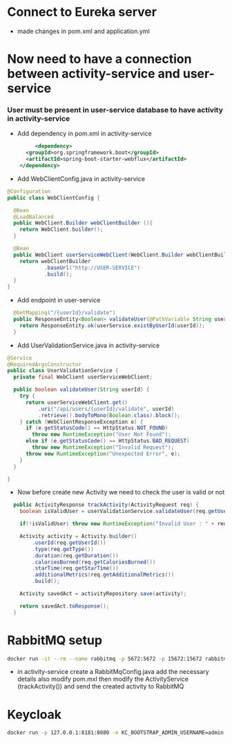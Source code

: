 # Connect to Eureka server

- made changes in pom.xml and application.yml

# Now need to have a connection between activity-service and user-service

### User must be present in user-service database to have activity in activity-service

- Add dependency in pom.xml in activity-service

```xml
		 <dependency>
      <groupId>org.springframework.boot</groupId>
      <artifactId>spring-boot-starter-webflux</artifactId>
    </dependency>
```

- Add WebClientConfig.java in activity-service

```java
@Configuration
public class WebClientConfig {

  @Bean
  @LoadBalanced
  public WebClient.Builder webClientBuilder (){
    return WebClient.builder();
  }

  @Bean
  public WebClient userServiceWebClient(WebClient.Builder webClientBuilder){
    return webClientBuilder
            .baseUrl("http://USER-SERVICE")
            .build();
  }
}
```

- Add endpoint in user-service

```java
  @GetMapping("/{userId}/validate")
  public ResponseEntity<Boolean> validateUser(@PathVariable String userId) {
    return ResponseEntity.ok(userService.existByUserId(userId));
  }
```

- Add UserValidationService.java in activity-service

```java
@Service
@RequiredArgsConstructor
public class UserValidationService {
  private final WebClient userServiceWebClient;

  public boolean validateUser(String userId) {
    try {
      return userServiceWebClient.get()
          .uri("/api/users/{userId}/validate", userId)
          .retrieve().bodyToMono(Boolean.class).block();
    } catch (WebClientResponseException e) {
      if (e.getStatusCode() == HttpStatus.NOT_FOUND)
        throw new RuntimeException("User Not Found");
      else if (e.getStatusCode() == HttpStatus.BAD_REQUEST)
        throw new RuntimeException("Invalid Request");
      throw new RuntimeException("Unexpected Error", e);
    }
  }

}
```

- Now before create new Activity we need to check the user is valid or not

```java
  public ActivityResponse trackActivity(ActivityRequest req) {
    boolean isValidUser = userValidationService.validateUser(req.getUserId());

    if(!isValidUser) throw new RuntimeException("Invalid User : " + req.getUserId());

    Activity activity = Activity.builder()
        .userId(req.getUserId())
        .type(req.getType())
        .duration(req.getDuration())
        .caloriesBurned(req.getCaloriesBurned())
        .starTime(req.getStarTime())
        .additionalMetrics(req.getAdditionalMetrics())
        .build();

    Activity savedAct = activityRepository.save(activity);

    return savedAct.toResponse();
  }
```



# RabbitMQ setup 

```bash
docker run -it --rm --name rabbitmq -p 5672:5672 -p 15672:15672 rabbitmq:4-management
```

- in activity-service create a RabbitMqConfig.java add the necessary details also modify pom.mxl then modify the ActivityService (trackActivity()) and send the created activity to RabbitMQ


 # Keycloak

 ```bash
 docker run -p 127.0.0.1:8181:8080 -e KC_BOOTSTRAP_ADMIN_USERNAME=admin -e KC_BOOTSTRAP_ADMIN_PASSWORD=admin quay.io/keycloak/keycloak:26.3.2 start-dev
 ```
